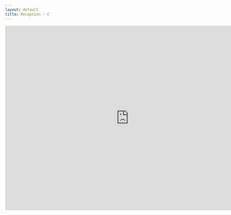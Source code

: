 ```yaml
---
layout: default
title: Reception - C
---
```

<div class = "ratio ratio-1x1">
<iframe src="https://calendar.google.com/calendar/embed?height=600&wkst=1&ctz=Europe%2FLondon&bgcolor=%23ffffff&title=Reception%20-%20C&showPrint=0&showTz=0&src=Y184Y2RkZjZkN2Y5MjhjMDAxYTYxMGMzZmRlYzJhODA1NzkwNzlkNGU1ZDVlZWU4ZThkYmM1ZTA0ZDY3YWU5ZjI0QGdyb3VwLmNhbGVuZGFyLmdvb2dsZS5jb20&src=Y184NjM1ZDJhMDdjN2M5YjQ2M2E0MThkNDYyNjkyOWJiZTUwZmI3ZTgyZTQ2YTY2YTEyYWU4YWYzMmI4ODIzNTU3QGdyb3VwLmNhbGVuZGFyLmdvb2dsZS5jb20&src=Y182OWQ5MmEyOGU1Y2ZhMTk4M2I5NjhkOGI1ZmNmNzRjMWIxNjY5ZTgzYmFhZWE1NGY1OGY3M2RlMDhkM2JlYzgzQGdyb3VwLmNhbGVuZGFyLmdvb2dsZS5jb20&color=%23AD1457&color=%237986CB&color=%23F09300" style="border-width:0" width="800" height="600" frameborder="0" scrolling="no"></iframe>
</div>
